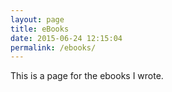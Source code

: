 ```yaml
---
layout: page
title: eBooks
date: 2015-06-24 12:15:04
permalink: /ebooks/
---
```


This is a page for the ebooks I wrote.